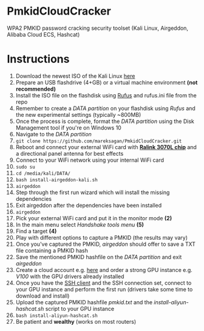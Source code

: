 # PmkidCloudCracker
WPA2 PMKID password cracking security toolset (Kali Linux, Airgeddon, Alibaba Cloud ECS, Hashcat)

# Instructions
1. Download the newest ISO of the Kali Linux [here](https://cdimage.kali.org/kali-2020.2/kali-linux-2020.2-live-amd64.iso)
2. Prepare an USB flashdrive (4+GB) or a virtual machine environment **(not recommended)**
3. Install the ISO file on the flashdisk using [Rufus](https://github.com/pbatard/rufus/releases/download/v3.11/rufus-3.11p.exe) and rufus.ini file from the repo
4. Remember to create a *DATA partition* on your flashdisk using *Rufus* and the new experimental settings (typically ~800MB)
5. Once the process is complete, format the *DATA partition* using the Disk Management tool if you're on Windows 10
6. Navigate to the *DATA partition*
7. `git clone https://github.com/mareksagan/PmkidCloudCracker.git`
8. Reboot and connect your external WiFi card with [**Ralink 3070L chip**](https://aliexpress.com/item/1005005536170669.html) and a directional panel antenna for best effects
9. Connect to your WiFi network using your internal WiFi card
10. `sudo su`
11. `cd /media/kali/DATA/`
12. `bash install-airgeddon-kali.sh`
13. `airgeddon`
14. Step through the first run wizard which will install the missing dependencies
15. Exit airgeddon after the dependencies have been installed
16. `airgeddon`
17. Pick your external WiFi card and put it in the monitor mode **(2)**
18. In the main menu select *Handshake tools menu* **(5)**
19. Find a target **(4)**
20. Play with different options to capture a PMKID (the results may vary)
21. Once you've captured the PMKID, *airgeddon* should offer to save a TXT file containing a PMKID hash
22. Save the mentioned PMKID hashfile on the *DATA partition* and exit *airgeddon*
23. Create a cloud account e.g. [here](https://www.alibabacloud.com) and order a strong GPU instance e.g. *V100* with the GPU drivers already installed
24. Once you have the [SSH client](https://download.mobatek.net/2022020030522248/MobaXterm_Portable_v20.2.zip) and the SSH connection set, connect to your GPU instance and perform the first run (drivers take some time to download and install)
25. Upload the captured PMKID hashfile *pmkid.txt* and the *install-aliyun-hashcat.sh* script to your GPU instance
26. `bash install-aliyun-hashcat.sh`
27. Be patient and **wealthy** (works on most routers)
